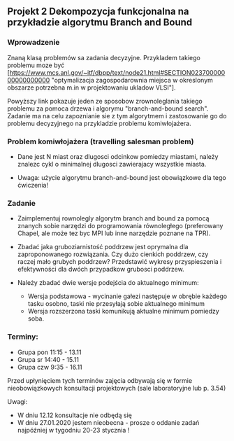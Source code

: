 ## Projekt 2 Dekompozycja funkcjonalna na przykładzie algorytmu Branch and Bound

### Wprowadzenie

Znaną klasą problemów sa zadania decyzyjne. Przykladem takiego problemu moze być [https://www.mcs.anl.gov/~itf/dbpp/text/node21.html#SECTION02370000000000000000 "optymalizacja zagospodarownia miejsca w okreslonym obszarze potrzebna m.in w projektowaniu ukladow VLSI"].

Powyższy link pokazuje jeden ze sposobow zrownoleglania takiego problemu za pomoca drzewa i algorymu "branch-and-bound search". Zadanie ma na celu zapoznianie sie z tym algorytmem i zastosowanie go do problemu decyzyjnego na przykladzie problemu komiwłojażera.
    
### Problem komiwłojażera (travelling salesman problem)
    
* Dane jest N miast oraz dlugosci odcinkow pomiedzy miastami, należy znalezc cykl o minimalnej dlugosci zawierajacy wszystkie miasta.
    
*  Uwaga: użycie algorytmu branch-and-bound jest obowiązkowe dla tego ćwiczenia! 

### Zadanie

* Zaimplementuj rownolegly algorytm branch and bound za pomocą znanych sobie narzędzi do programowania równoległego (preferowany Chapel, ale może tez byc MPI lub inne narzędzie poznane na TPR). 

* Zbadać jaka gruboziarnistość poddrzew jest oprymalna dla zaproponowanego rozwiązania. Czy dużo cienkich poddrzew, czy raczej mało grubych poddrzew? Przedstawić wykresy przyspieszenia i efektywności dla dwóch przypadkow grubosci poddrzew.

* Należy zbadać dwie wersje podejścia do aktualnego minimum:
    * Wersja podstawowa  - wycinanie gałezi następuje w obrębie każdego tasku osobno, taski nie przesyłają sobie aktualnego minimum
    * Wersja rozszerzona taski komunikują aktualne minimum pomiedzy soba. 

### Terminy:

* Grupa pon 11:15 - 13.11
* Grupa sr 14:40 - 15.11
* Grupa czw 9:35 - 16.11

Przed upłynięciem tych terminów zajęcia odbywają się w formie nieobowiązkowych konsultacji projektowych (sale laboratoryjne lub p. 3.54) 

Uwagi:

* W  dniu 12.12 konsultacje nie odbędą się
* W dniu 27.01.2020 jestem nieobecna  - prosze o oddanie zadań najpóźniej w tygodniu 20-23 stycznia !





